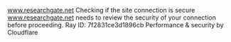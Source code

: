 www.researchgate.net
Checking if the site connection is secure
www.researchgate.net needs to review the security of your connection before proceeding.
Ray ID: 7f2831ce3d1896cb
Performance & security by Cloudflare